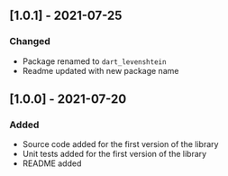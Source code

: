 ## [1.0.1] - 2021-07-25

### Changed

- Package renamed to `dart_levenshtein`
- Readme updated with new package name

## [1.0.0] - 2021-07-20

### Added

- Source code added for the first version of the library
- Unit tests added for the first version of the library
- README added